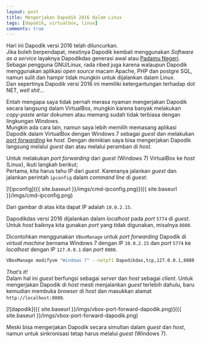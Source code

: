 ```yaml
---
layout: post
title: Mengerjakan Dapodik 2016 dalam Linux
tags: [dapodik, virtualbox, linux]
comments: true
---
```


Hari ini Dapodik versi 2016 telah diluncurkan.  
Jika boleh berpendapat, mestinya Dapodik kembali menggunakan _Software as a service_ layaknya Dapodikdas generasi awal atau [Padamu Negeri](http://padamu.siap.web.id/). Sebagai pengguna GNU/Linux, rada ribed juga karena walaupun Dapodik menggunakan aplikasi _open source_ macam Apache, PHP dan postgre SQL, namun sulit dan hampir tidak mungkin untuk dijalankan dalam Linux.  
Dan sepertinya Dapodik versi 2016 ini memiliki ketergantungan terhadap dot NET, _well shit_...

Entah mengapa saya tidak pernah merasa nyaman mengerjakan Dapodik secara langsung dalam VirtualBox, mungkin karena banyak melakukan _copy-paste_ antar dokumen atau memang sudah tidak terbiasa dengan lingkungan Windows.  
Mungkin ada cara lain, namun saya lebih memilih memasang aplikasi Dapodik dalam VirtualBox dengan Windows 7 sebagai _guest_ dan melakukan [_port forwarding_](https://en.wikipedia.org/wiki/Port_forwarding) ke _host_. Dengan demikian saya bisa mengerjakan Dapodik langsung melalui _guest_ dan atau melalui peramban di _host_.

Untuk melakukan _port forwarding_ dari _guest_ (Windows 7) VirtualBox ke _host_ (Linux), ikuti langkah berikut;  
Pertama, kita harus tahu IP dari _guest_. Karenanya jalankan _guest_ dan jalankan perintah `ipconfig` dalam _command line_ di _guest_.

[![ipconfig]({{ site.baseurl }}/imgs/cmd-ipconfig.png)]({{ site.baseurl }}/imgs/cmd-ipconfig.png)

Dari gambar di atas kita dapat IP adalah `10.0.2.15`.

Dapodikdas versi 2016 dijalankan dalam _localhost_ pada _port_ `5774` di _guest_. Untuk _host_ baiknya kita gunakan _port_ yang tidak digunakan, misalnya `8080`. 

Dicontohkan menggunakan `VBoxManage` untuk _port forwarding_ Dapodik di _virtual machine_ bernama Windows 7 dengan IP `10.0.2.15` dan _port_ `5774` ke _localhost_ dengan IP `127.0.0.1` dan _port_ `8080`.

```sh
VBoxManage modifyvm "Windows 7" --natpf1 Dapodikdas,tcp,127.0.0.1,8080,10.0.2.15,5774  
```

_That’s it!_  
Dalam hal ini _guest_ berfungsi sebagai _server_ dan _host_ sebagai _client_. Untuk mengerjakan Dapodik di _host_ mesti menjalankan _guest_ terlebih dahulu, baru kemudian membuka _browser_ di _host_ dan masukkan alamat `http://localhost:8080`.  

[![dapodik]({{ site.baseurl }}/imgs/vbox-port-forward-dapodik.png)]({{ site.baseurl }}/imgs/vbox-port-forward-dapodik.png)

Meski bisa mengerjakan Dapodik secara simultan dalam _guest_ dan _host_, namun untuk sinkronisasi tetap harus melalui _guest_ (Windows 7).
